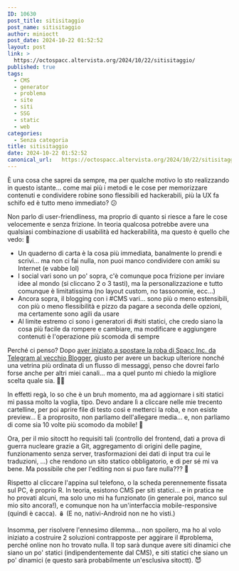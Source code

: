 ```yaml
---
ID: 10630
post_title: sitisitaggio
post_name: sitisitaggio
author: minioctt
post_date: 2024-10-22 01:52:52
layout: post
link: >
  https://octospacc.altervista.org/2024/10/22/sitisitaggio/
published: true
tags:
  - CMS
  - generator
  - problema
  - site
  - siti
  - SSG
  - static
  - web
categories:
  - Senza categoria
title: sitisitaggio
date: 2024-10-22 01:52:52
canonical_url:   https://octospacc.altervista.org/2024/10/22/sitisitaggio/
---
```

<!-- wp:paragraph -->
<p>È una cosa che saprei da sempre, ma per qualche motivo lo sto realizzando in questo istante... come mai più i metodi e le cose per memorizzare contenuti e condividere robine sono flessibili ed hackerabili, più la UX fa schifo ed è tutto meno immediato? 😕</p>
<!-- /wp:paragraph -->

<!-- wp:paragraph -->
<p>Non parlo di user-friendliness, ma proprio di quanto si riesce a fare le cose velocemente e senza frizione. In teoria qualcosa potrebbe avere una qualsiasi combinazione di usabilità ed hackerabilità, ma questo è quello che vedo: 🔮</p>
<!-- /wp:paragraph -->

<!-- wp:list -->
<ul class="wp-block-list"><!-- wp:list-item -->
<li>Un quaderno di carta è la cosa più immediata, banalmente lo prendi e scrivi... ma non ci fai nulla, non puoi manco condividere con amiki su Internet (e vabbe lol)</li>
<!-- /wp:list-item -->

<!-- wp:list-item -->
<li>I social vari sono un po' sopra, c'è comunque poca frizione per inviare idee al mondo (si cliccano 2 o 3 tasti), ma la personalizzazione e tutto comunque è limitatissima (no layout custom, no tassonomie, ecc...)</li>
<!-- /wp:list-item -->

<!-- wp:list-item -->
<li>Ancora sopra, il blogging con i #CMS vari... sono più o meno estensibili, con più o meno flessibilità e pizzo da pagare a seconda delle opzioni, ma certamente sono agili da usare</li>
<!-- /wp:list-item -->

<!-- wp:list-item -->
<li>Al limite estremo ci sono i generatori di #siti statici, che credo siano la cosa più facile da rompere e cambiare, ma modificare e aggiungere contenuti è l'operazione più scomoda di sempre</li>
<!-- /wp:list-item --></ul>
<!-- /wp:list -->

<!-- wp:paragraph -->
<p>Perché ci penso? Dopo <a href="2024/10/18/webrisegnaggi/">aver iniziato a spostare la roba di Spacc Inc. da Telegram al vecchio Blogger</a>, giusto per avere un backup ulteriore nonché una vetrina più ordinata di un flusso di messaggi, penso che dovrei farlo forse anche per altri miei canali... ma a quel punto mi chiedo la migliore scelta quale sia. 😵‍💫</p>
<!-- /wp:paragraph -->

<!-- wp:paragraph -->
<p>In effetti regà, lo so che è un bruh momento, ma ad aggiornare i siti statici mi passa molto la voglia, tipo. Devo andare lì a cliccare nelle mie trecento cartelline, per poi aprire file di testo così e metterci la roba, e non esiste preview... E a proprosito, non parliamo dell'allegare media... e, non parliamo di come sia 10 volte più scomodo da mobile! 🤢</p>
<!-- /wp:paragraph -->

<!-- wp:paragraph -->
<p>Ora, per il mio sitoctt ho requisiti tali (controllo del frontend, dati a prova di guerra nucleare grazie a Git, aggregamento di origini delle pagine, funzionamento senza server, trasformazioni dei dati di input tra cui le traduzioni, ...) che rendono un sito statico obbligatorio, e di per sé mi va bene. Ma possibile che per l'editing non si puo fare nulla??? 🤬</p>
<!-- /wp:paragraph -->

<!-- wp:paragraph -->
<p>Rispetto al cliccare l'appina sul telefono, o la scheda perennemente fissata sul PC, è proprio R. In teoria, esistono CMS per siti statici... e in pratica ne ho provati alcuni, ma solo uno mi ha funzionato (in generale poi, manco sul mio sito ancora!), e comunque non ha un'interfaccia mobile-responsive (quindi è cacca). 🪆 (E no, nativi-Android non ne ho visti.)</p>
<!-- /wp:paragraph -->

<!-- wp:paragraph -->
<p>Insomma, per risolvere l'ennesimo dilemma... non spoilero, ma ho al volo iniziato a costruire 2 soluzioni contrapposte per aggirare il #problema, perché online non ho trovato nulla. Il top sarà dunque avere siti dinamici che siano un po' statici (indipendentemente dal CMS), e siti statici che siano un po' dinamici (e questo sarà probabilmente un'esclusiva sitoctt). 😈</p>
<!-- /wp:paragraph -->